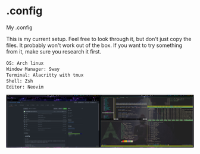 # .config
My .config

This is my current setup. 
Feel free to look through it, but don't just copy the files.
It probably won't work out of the box.
If you want to try something from it, make sure you research it first.

    OS: Arch linux
    Window Manager: Sway
    Terminal: Alacritty with tmux
    Shell: Zsh
    Editor: Neovim

![screenshot](https://github.com/brandon82890/.config/blob/main/screenshots/example.jpg?raw=true)
